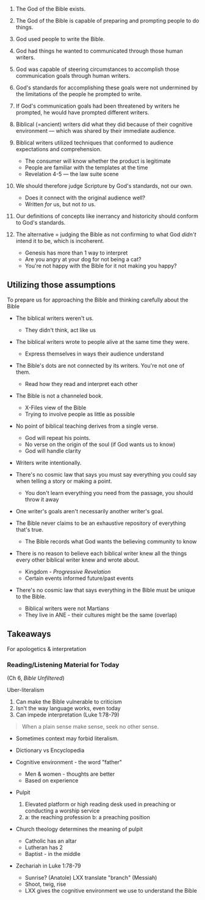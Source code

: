 ---
---

1. The God of the Bible exists.

2. The God of the Bible is capable of preparing and prompting people to do things.

3. God used people to write the Bible.

4. God had things he wanted to communicated through those human writers.

5. God was capable of steering circumstances to accomplish those communication goals through human writers.

6. God's standards for accomplishing these goals were not undermined by the limitations of the people he prompted to write.

7. If God's communication goals had been threatened by writers he prompted, he would have prompted different writers.

7. Biblical (=ancient) writers did what they did because of their cognitive environment &mdash; which was shared by their immediate audience.

8. Biblical writers utilized techniques that conformed to audience expectations and comprehension.
   - The consumer will know whether the product is legitimate
   - People are familiar with the templates at the time
   - Revelation 4-5 &mdash; the law suite scene

9. We should therefore judge Scripture by God's standards, not our own.
   - Does it connect with the original audience well?
   - Written _for_ us, but not _to_ us.

10. Our definitions of concepts like inerrancy and historicity should conform to God's standards.

11. The alternative = judging the Bible as not confirming to what God _didn't_ intend it to be, which is incoherent.
    - Genesis has more than 1 way to interpret
    - Are you angry at your dog for not being a cat?
    - You're not happy with the Bible for it not making you happy?

## Utilizing those assumptions

To prepare us for approaching the Bible and thinking carefully about the Bible

- The biblical writers weren't us.
  - They didn't think, act like us

- The biblical writers wrote to people alive at the same time they were.
  - Express themselves in ways their audience understand

- The Bible's dots are not connected by its writers. You're not one of them.
  - Read how they read and interpret each other

- The Bible is not a channeled book.
  - X-Files view of the Bible
  - Trying to involve people as little as possible

- No point of biblical teaching derives from a single verse.
  - God will repeat his points.
  - No verse on the origin of the soul (if God wants us to know)
  - God will handle clarity

- Writers write intentionally.

- There's no cosmic law that says you must say everything you could say when telling a story or making a point.
  - You don't learn everything you need from the passage, you should throw it away

- One writer's goals aren't necessarily another writer's goal.

- The Bible never claims to be an exhaustive repository of everything that's true.
  - The Bible records what God wants the believing community to know

- There is no reason to believe each biblical writer knew all the things every other biblical writer knew and wrote about.
  - Kingdom - _Progressive Revelation_
  - Certain events informed future/past events

- There's no cosmic law that says everything in the Bible must be unique to the Bible.
  - Biblical writers were not Martians
  - They live in ANE - their cultures might be the same (overlap)

## Takeaways

For apologetics & interpretation

### Reading/Listening Material for Today

(Ch 6, _Bible Unfiltered_)

Uber-literalism

  1. Can make the Bible vulnerable to criticism
  2. Isn't the way language works, even today
  3. Can impede interpretation (Luke 1:78-79)

> When a plain sense make sense, seek no other sense.

- Sometimes context may forbid literalism.
- Dictionary vs Encyclopedia
- Cognitive environment - the word "father"
  - Men & women - thoughts are better
  - Based on experience

- Pulpit
  1. Elevated platform or high reading desk used in preaching or conducting a worship service
  2. a: the reaching profession
     b: a preaching position

- Church theology determines the meaning of pulpit
  - Catholic has an altar
  - Lutheran has 2
  - Baptist - in the middle

- Zechariah in Luke 1:78-79
  - Sunrise? (Anatole) LXX translate "branch" (Messiah)
  - Shoot, twig, rise
  - LXX gives the cognitive environment we use to understand the Bible
